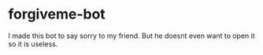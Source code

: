 # forgiveme-bot
I made this bot to say sorry to my friend. But he doesnt even want to open it so it is useless.
